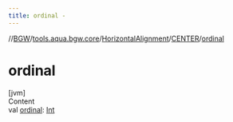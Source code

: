 ```yaml
---
title: ordinal -
---
```

//[BGW](../../../../index.md)/[tools.aqua.bgw.core](../../index.md)/[HorizontalAlignment](../index.md)/[CENTER](index.md)/[ordinal](ordinal.md)



# ordinal  
[jvm]  
Content  
val [ordinal](ordinal.md): [Int](https://kotlinlang.org/api/latest/jvm/stdlib/kotlin/-int/index.html)  



